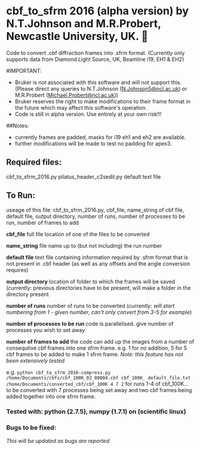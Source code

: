 # cbf_to_sfrm 2016 (alpha version) by N.T.Johnson and M.R.Probert, Newcastle University, UK. :microscope:
Code to convert .cbf diffraction frames into .sfrm format. (Currently only supports data from Diamond Light Source, UK, Beamline i19, EH1 &amp; EH2)

#IMPORTANT:
- Bruker is not associated with this software and will not support this. (Please direct any queries to N.T.Johnson (N.Johnson5@ncl.ac.uk) or M.R.Probert (Michael.Probert@ncl.ac.uk))
- Bruker reserves the right to make modifications to their frame format in the future which may affect this software's operation.
- Code is still in alpha version. Use entirely at your own risk!!!

##Notes:
- currently frames are padded, masks for i19 eh1 and eh2 are available.
- further modifications will be made to test no padding for apex3.

## Required files:
cbf_to_sfrm_2016.py
pilatus_header_c2sedit.py
default text file

## To Run:
useage of this file: cbf_to_sfrm_2016.py, cbf_file, name_string of cbf file, default file, output directory, number of runs, number of processes to be run, number of frames to add

**cbf_file** full file location of one of the files to be converted

**name_string** file name up to (but not including) the run number

**default file** text file containing information required by .sfrm format that is not present in .cbf header (as well as any offsets and the angle conversion requires)

**output directory** location of folder to which the frames will be saved (currently: previous directories  have to be present, will make a folder in the directory present

**number of runs** number of runs to be converted (*currently: will start numbering from 1 - given number, can't only convert from 3-5 for example*)

**number of processes to be run** code is parallelised. give number of processes you wish to set away

**number of frames to add** the code can add up the images from a number of consequtive cbf frames into one sfrm frame. e.g. 1 for no addition, 5 for 5 cbf frames to be added to make 1 sfrm frame. *Note: this feature has not been extensively tested*

e.g. `python cbf_to_sfrm_2016-compress.py /home/Documents/cbfs/cbf_100K_02_00004.cbf cbf_100K_ default_file.txt /home/Documents/converted_cbf/cbf_100K 4 7 2`
for runs 1-4 of cbf_100K... to be converted with 7 processes being set away and two cbf frames being added together into one sfrm frame.

### Tested with: python (2.7.5), numpy (1.7.1) on (scientific linux)

### Bugs to be fixed:
*This will be updated as bugs are reported*

